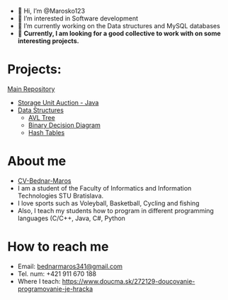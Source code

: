- 👋 Hi, I’m @Marosko123
- 👀 I’m interested in Software development
- 🌱 I’m currently working on the Data structures and MySQL databases
- 💞️ **Currently, I am looking for a good collective to work with on some interesting projects.**

# Projects: 
[Main Repository](https://github.com/Marosko123/Marosko123)
- [Storage Unit Auction - Java](Projects/StorageUnitAuction)
- [Data Structures](Projects/DataStructures)
  - [AVL Tree](Projects/DataStructures/AVL-Tree)
  - [Binary Decision Diagram](Projects/DataStructures/BinaryDecisionDiagram)
  - [Hash Tables](Projects/DataStructures/HashTables)


# About me
- [CV-Bednar-Maros](Info/Maroš_Bednár_sk_CV.pdf)
- I am a student of the Faculty of Informatics and Information Technologies STU Bratislava.
- I love sports such as Voleyball, Basketball, Cycling and fishing
- Also, I teach my students how to program in different programming languages (C/C++, Java, C#, Python

# How to reach me
- Email: bednarmaros341@gmail.com
- Tel. num: +421 911 670 188
- Where I teach: https://www.doucma.sk/272129-doucovanie-programovanie-je-hracka
